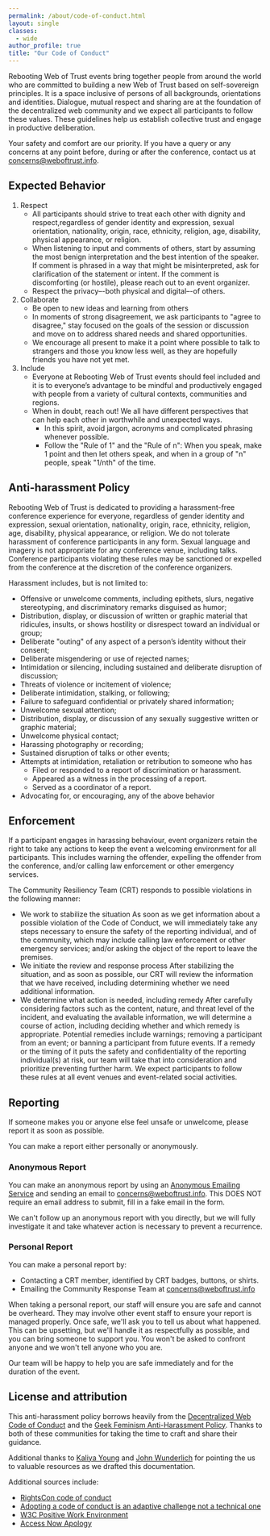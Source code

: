 ```yaml
---
permalink: /about/code-of-conduct.html
layout: single
classes:
  - wide
author_profile: true
title: "Our Code of Conduct"
---
```


Rebooting Web of Trust events bring together people from around the world who are committed to building a new Web of Trust based on self-sovereign principles. It is a space inclusive of persons of all backgrounds, orientations and identities. Dialogue, mutual respect and sharing are at the foundation of the decentralized web community and we expect all participants to follow these values. These guidelines help us establish collective trust and engage in productive deliberation.

Your safety and comfort are our priority. If you have a query or any concerns at any point before, during or after the conference, contact us at [concerns@weboftrust.info](mailto:concerns@weboftrust.info).

## Expected Behavior

1. Respect
    - All participants should strive to treat each other with dignity and respect,regardless of gender identity and expression, sexual orientation, nationality, origin, race, ethnicity, religion, age, disability, physical appearance, or religion.
    - When listening to input and comments of others, start by assuming the most benign interpretation and the best intention of the speaker. If comment is phrased in a way that might be misinterpreted, ask for clarification of the statement or intent. If the comment is discomforting (or hostile), please reach out to an event organizer.
    - Respect the privacy–-both physical and digital–-of others.
2. Collaborate
    - Be open to new ideas and learning from others
    - In moments of strong disagreement, we ask participants to "agree to disagree," stay focused on the goals of the session or discussion and move on to address shared needs and shared opportunities.
    - We encourage all present to make it a point where possible to talk to strangers and those you know less well, as they are hopefully friends you have not yet met.
3. Include
    - Everyone at Rebooting Web of Trust events should feel included and it is to everyone’s advantage to be mindful and productively engaged with people from a variety of cultural contexts, communities and regions.
    - When in doubt, reach out! We all have different perspectives that can help each other in worthwhile and unexpected ways.
        - In this spirit, avoid jargon, acronyms and complicated phrasing whenever possible.
        - Follow the "Rule of 1" and the "Rule of n": When you speak, make 1 point and then let others speak, and when in a group of "n" people, speak "1/nth" of the time.


## Anti-harassment Policy

Rebooting Web of Trust is dedicated to providing a harassment-free conference experience for everyone, regardless of gender identity and expression, sexual orientation, nationality, origin, race, ethnicity, religion, age, disability, physical appearance, or religion. We do not tolerate harassment of conference participants in any form. Sexual language and imagery is not appropriate for any conference venue, including talks. Conference participants violating these rules may be sanctioned or expelled from the conference at the discretion of the conference organizers. 

Harassment includes, but is not limited to:

- Offensive or unwelcome comments, including epithets, slurs, negative stereotyping, and discriminatory remarks disguised as humor;
- Distribution, display, or discussion of written or graphic material that ridicules, insults, or shows hostility or disrespect toward an individual or group;
- Deliberate "outing" of any aspect of a person’s identity without their consent;
- Deliberate misgendering or use of rejected names;
- Intimidation or silencing, including sustained and deliberate disruption of discussion;
- Threats of violence or incitement of violence;
- Deliberate intimidation, stalking, or following;
- Failure to safeguard confidential or privately shared information;
- Unwelcome sexual attention;
- Distribution, display, or discussion of any sexually suggestive written or graphic material;
- Unwelcome physical contact;
- Harassing photography or recording;
- Sustained disruption of talks or other events;
- Attempts at intimidation, retaliation or retribution to someone who has
    - Filed or responded to a report of discrimination or harassment.
    - Appeared as a witness in the processing of a report.
    - Served as a coordinator of a report.
- Advocating for, or encouraging, any of the above behavior

## Enforcement

If a participant engages in harassing behaviour, event organizers retain the right to take any actions to keep the event a welcoming environment for all participants. This includes warning the offender, expelling the offender from the conference, and/or calling law enforcement or other emergency services.

The Community Resiliency Team (CRT) responds to possible violations in the following manner:

- We work to stabilize the situation 
As soon as we get information about a possible violation of the Code of Conduct, we will immediately take any steps necessary to ensure the safety of the reporting individual, and of the community, which may include calling law enforcement or other emergency services; and/or asking the object of the report to leave the premises.
- We initiate the review and response process 
After stabilizing the situation, and as soon as possible, our CRT will review the information that we have received, including determining whether we need additional information.
- We determine what action is needed, including remedy 
After carefully considering factors such as the content, nature, and threat level of the incident, and evaluating the available information, we will determine a course of action, including deciding whether and which remedy is appropriate. Potential remedies include warnings; removing a participant from an event; or banning a participant from future events. If a remedy or the timing of it puts the safety and confidentiality of the reporting individual(s) at risk, our team will take that into consideration and prioritize preventing further harm.
We expect participants to follow these rules at all event venues and event-related social activities. 

## Reporting

If someone makes you or anyone else feel unsafe or unwelcome, please report it as soon as possible.

You can make a report either personally or anonymously.

### Anonymous Report

You can make an anonymous report by using an [Anonymous Emailing Service](https://anonymousemail.me/) and sending an email to [concerns@weboftrust.info](mailto:concerns@weboftrust.info). This DOES NOT require an email address to submit, fill in a fake email in the form.

We can't follow up an anonymous report with you directly, but we will fully investigate it and take whatever action is necessary to prevent a recurrence.

### Personal Report

You can make a personal report by:

- Contacting a CRT member, identified by CRT badges, buttons, or shirts.
- Emailing the Community Response Team at [concerns@weboftrust.info](mailto:concerns@weboftrust.info)

When taking a personal report, our staff will ensure you are safe and cannot be overheard. They may involve other event staff to ensure your report is managed properly. Once safe, we'll ask you to tell us about what happened. This can be upsetting, but we'll handle it as respectfully as possible, and you can bring someone to support you. You won't be asked to confront anyone and we won't tell anyone who you are.

Our team will be happy to help you are safe immediately and for the duration of the event.

## License and attribution

This anti-harassment policy borrows heavily from the [Decentralized Web Code of Conduct](https://decentralizedweb.net/conduct/) and the [Geek Feminism Anti-Harassment Policy](http://geekfeminism.wikia.com/wiki/Conference_anti-harassment/Policy). Thanks to both of these communities for taking the time to craft and share their guidance. 

Additional thanks to [Kaliya Young](https://twitter.com/IdentityWoman) and [John Wunderlich](https://twitter.com/PrivacyCDN) for pointing the us to valuable resources as we drafted this documentation.

Additional sources include:
- [RightsCon code of conduct](https://www.rightscon.org/code-of-conduct/)
- [Adopting a code of conduct is an adaptive challenge not a technical one](https://authenticengine.com/2016/adopting-a-code-of-conduct-is-an-adaptive-challenge-not-a-technical-one/)
- [W3C Positive Work Environment](https://www.w3.org/Consortium/pwe/)
- [Access Now Apology](https://www.accessnow.org/access-now-apology)
